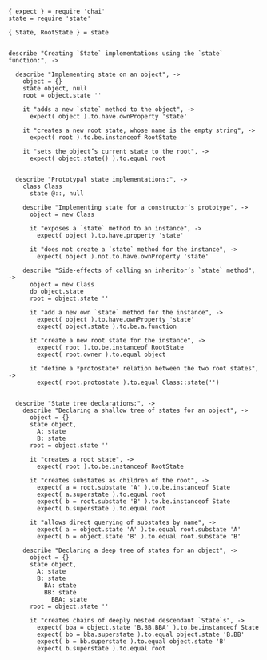     { expect } = require 'chai'
    state = require 'state'

    { State, RootState } = state


    describe "Creating `State` implementations using the `state` function:", ->

      describe "Implementing state on an object", ->
        object = {}
        state object, null
        root = object.state ''

        it "adds a new `state` method to the object", ->
          expect( object ).to.have.ownProperty 'state'

        it "creates a new root state, whose name is the empty string", ->
          expect( root ).to.be.instanceof RootState

        it "sets the object’s current state to the root", ->
          expect( object.state() ).to.equal root


      describe "Prototypal state implementations:", ->
        class Class
          state @::, null

        describe "Implementing state for a constructor’s prototype", ->
          object = new Class

          it "exposes a `state` method to an instance", ->
            expect( object ).to.have.property 'state'

          it "does not create a `state` method for the instance", ->
            expect( object ).not.to.have.ownProperty 'state'

        describe "Side-effects of calling an inheritor’s `state` method", ->
          object = new Class
          do object.state
          root = object.state ''

          it "add a new own `state` method for the instance", ->
            expect( object ).to.have.ownProperty 'state'
            expect( object.state ).to.be.a.function

          it "create a new root state for the instance", ->
            expect( root ).to.be.instanceof RootState
            expect( root.owner ).to.equal object

          it "define a *protostate* relation between the two root states", ->
            expect( root.protostate ).to.equal Class::state('')


      describe "State tree declarations:", ->
        describe "Declaring a shallow tree of states for an object", ->
          object = {}
          state object,
            A: state
            B: state
          root = object.state ''

          it "creates a root state", ->
            expect( root ).to.be.instanceof RootState

          it "creates substates as children of the root", ->
            expect( a = root.substate 'A' ).to.be.instanceof State
            expect( a.superstate ).to.equal root
            expect( b = root.substate 'B' ).to.be.instanceof State
            expect( b.superstate ).to.equal root

          it "allows direct querying of substates by name", ->
            expect( a = object.state 'A' ).to.equal root.substate 'A'
            expect( b = object.state 'B' ).to.equal root.substate 'B'

        describe "Declaring a deep tree of states for an object", ->
          object = {}
          state object,
            A: state
            B: state
              BA: state
              BB: state
                BBA: state
          root = object.state ''

          it "creates chains of deeply nested descendant `State`s", ->
            expect( bba = object.state 'B.BB.BBA' ).to.be.instanceof State
            expect( bb = bba.superstate ).to.equal object.state 'B.BB'
            expect( b = bb.superstate ).to.equal object.state 'B'
            expect( b.superstate ).to.equal root
